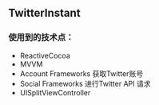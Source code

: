 ## TwitterInstant 

### 使用到的技术点：

- ReactiveCocoa
- MVVM
- Account Frameworks 获取Twitter账号
- Social Frameworks 进行Twitter API 请求
- UISplitViewController
